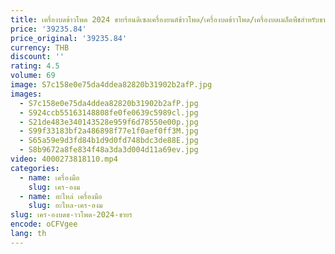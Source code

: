 ```yaml
---
title: เครื่องบดข้าวโพด 2024 ขายร้อนดีเซลเครื่องยนต์ข้าวโพด/เครื่องบดข้าวโพด/เครื่องบดเมล็ดพืชสําหรับขายร้อน
price: '39235.84'
price_original: '39235.84'
currency: THB
discount: ''
rating: 4.5
volume: 69
image: S7c158e0e75da4ddea82820b31902b2afP.jpg
images:
  - S7c158e0e75da4ddea82820b31902b2afP.jpg
  - S924ccb55163148808fe0fe0639c5989cl.jpg
  - S21de483e340143528e959f6d78550e00p.jpg
  - S99f33183bf2a486898f77e1f0aef0ff3M.jpg
  - S65a59e9d3fd84b1d9d0fd748bdc3de88E.jpg
  - S8b9672a8fe834f48a3da3d004d11a69ev.jpg
video: 4000273818110.mp4
categories:
  - name: เครื่องมือ
    slug: เคร-องม
  - name: อะไหล่ เครื่องมือ
    slug: อะไหล-เคร-องม
slug: เคร-องบดข-าวโพด-2024-ขายร
encode: oCFVgee
lang: th
---
```

  